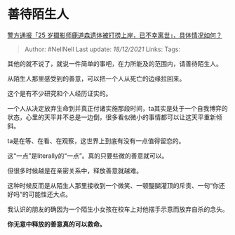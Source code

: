 # 善待陌生人
[警方通报「25 岁摄影师鹿道森遗体被打捞上岸，已不幸离世」，具体情况如何？](https://www.zhihu.com/question/502856388/answer/2261719080)

> Author: #NellNell
Last update: *18/12/2021*
Links:
Tags:

其他的就不说了，就说一件简单的事吧，在力所能及的范围内，请善待陌生人。

从陌生人那里感受到的善意，可以把一个人从死亡的边缘拉回来。

这个是有不少研究和个人经历证实的。

一个人从决定放弃生命到并真正付诸实施那段时间，ta其实是处于一个自我博弈的状态，心里的天平并不总是一边倒，很多看似微小的事情都可以让这天平重新倾斜。

ta是在等、在看、在观察，这世界上到底有没有一点值得留恋的。

这“一点”是literally的“一点”。真的只要些微的善意就可以。

但很多时候越是在亲密关系中，释放善意就越难。

这种时候反而是从陌生人那里接收到一个微笑、一顿醍醐灌顶的斥责、一句“你还好吗”的可能性还大点。

我认识的朋友的确因为一个陌生小女孩在校车上对他摆手示意而放弃自杀的念头。

**你无意中释放的善意真的可以救命。**


